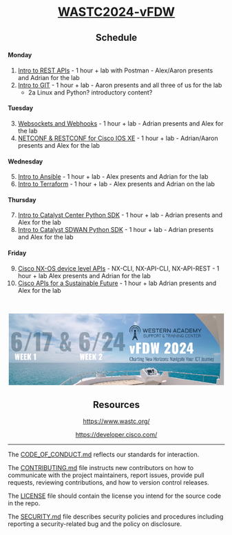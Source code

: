 # <h1 align="center">[WASTC2024-vFDW](https://drive.google.com/file/d/1vOEO6-PxyzpqRCuSVPDGWBFUtkD7bonb/view?pli=1)</h1>


## <h2 align="center">Schedule</h2>

#### Monday
1. [Intro to REST APIs](https://github.com/CiscoDevNet/WASTC2024-vFDW/tree/main/1-Monday/Intro-to-REST-APIs) - 1 hour + lab with Postman - Alex/Aaron presents and Adrian for the lab
2. [Intro to GIT](https://github.com/CiscoDevNet/WASTC2024-vFDW/tree/main/1-Monday/Intro-to-Git) - 1 hour + lab - Aaron presents and all three of us for the lab
   * 2a Linux and Python? introductory content?


#### Tuesday
3. [Websockets and Webhooks](https://github.com/CiscoDevNet/WASTC2024-vFDW/tree/main/3-Wednesday/websockets-and-webhooks) - 1 hour + lab - Adrian presents and Alex for the lab
4. [NETCONF & RESTCONF for Cisco IOS XE](https://github.com/CiscoDevNet/WASTC2024-vFDW/tree/main/3-Wednesday/NETCONF-and-RESTCONF) - 1 hour + lab - Adrian/Aaron presents and Alex for the lab


#### Wednesday
5. [Intro to Ansible](https://github.com/CiscoDevNet/WASTC2024-vFDW/tree/main/2-Tuesday/Intro-to-Ansible) - 1 hour + lab - Alex presents and Adrian for the lab
6. [Intro to Terraform](https://github.com/CiscoDevNet/WASTC2024-vFDW/tree/main/2-Tuesday/Intro-to-Terraform) - 1 hour + lab - Alex presents and Adrian on the lab


#### Thursday
7. [Intro to Catalyst Center Python SDK](https://github.com/CiscoDevNet/WASTC2024-vFDW/tree/main/4-Thursday/Intro-to-Catalyst-Center-Python-SDK) - 1 hour + lab - Adrian presents and Alex for the lab
8. [Intro to Catalyst SDWAN Python SDK](https://github.com/CiscoDevNet/WASTC2024-vFDW/tree/main/4-Thursday/Intro-to-Catalyst-SDWAN-Python-SDK) - 1 hour + lab - Adrian presents and Alex for the lab


#### Friday
9. [Cisco NX-OS device level APIs](https://github.com/CiscoDevNet/WASTC2024-vFDW/tree/main/5-Friday/Cisco-NX-OS-device-level-APIs) - NX-CLI, NX-API-CLI, NX-API-REST - 1 hour + lab Alex presents and Adrian for the lab
10. [Cisco APIs for a Sustainable Future](https://github.com/CiscoDevNet/WASTC2024-vFDW/tree/main/5-Friday/Cisco-APIs-for-a-Sustainable-Future) - 1 hour + lab Adrian presents and Alex for the lab


<br>
<p align="center"><img src="https://github.com/CiscoDevNet/WASTC2024-vFDW/blob/main/2-Tuesday/Intro-to-Ansible/WASTC%20ICT%20Faculty%20Develop%20Weeks%202024.gif?raw=true" width="500" /></p>

## <h2 align="center">Resources</h2>
<p align='center'><a href='https://www.wastc.org/'>https://www.wastc.org/</a></p>
<p align='center'><a href='https://developer.cisco.com/'>https://developer.cisco.com/</a></p>

<hr>

The [CODE_OF_CONDUCT.md](https://github.com/CiscoDevNet/WASTC2024-vFDW/blob/main/CODE_OF_CONDUCT.md) reflects our standards for interaction. 

The [CONTRIBUTING.md](https://github.com/CiscoDevNet/WASTC2024-vFDW/blob/main/CONTRIBUTING.md) file instructs new contributors on how to communicate with the project maintainers, report issues, provide pull requests, reviewing contributions, and how to version control releases.

The [LICENSE](https://github.com/CiscoDevNet/WASTC2024-vFDW/blob/main/LICENSE) file should contain the license you intend for the source code in the repo. 

The [SECURITY.md](https://github.com/CiscoDevNet/WASTC2024-vFDW/blob/main/SECURITY.md) file describes security policies and procedures including reporting a security-related bug and the policy on disclosure. 
